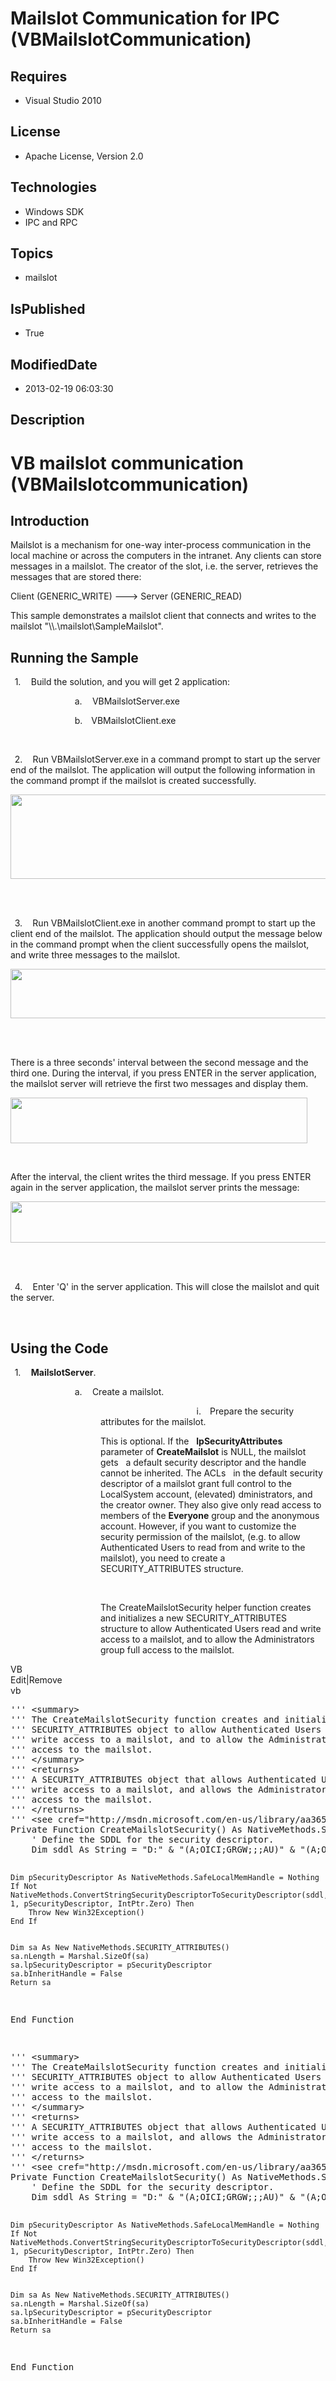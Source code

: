 # Mailslot Communication for IPC (VBMailslotCommunication)
## Requires
* Visual Studio 2010
## License
* Apache License, Version 2.0
## Technologies
* Windows SDK
* IPC and RPC
## Topics
* mailslot
## IsPublished
* True
## ModifiedDate
* 2013-02-19 06:03:30
## Description

<h1><span>VB</span> mailslot <span>communication </span>(<span class="SpellE"><span>VBMailslotcommunication</span></span>)
<span>&nbsp;</span></h1>
<h2>Introduction</h2>
<p class="MsoNormal"><span>Mailslot is a mechanism for one-way inter-process communication in the local</span><span>
</span><span>machine or across the computers in the intranet. Any clients can store messages in a mailslot. The creator of the slot, i.e. the server, retrieves the messages that are stored there:
</span></p>
<p class="MsoNormal"><span>Client (GENERIC_WRITE) ---&gt; Server (GENERIC_READ)
</span></p>
<p class="MsoNormal"><span>This sample demonstrates a mailslot client that connects and writes to the mailslot &quot;\\.\mailslot\SampleMailslot&quot;.
</span><strong><span>&nbsp;</span></strong></p>
<h2>Running the Sample<span> </span></h2>
<p class="MsoListParagraphCxSpFirst" style="text-indent:5.0pt"><span><span>1.<span style="font:7.0pt &quot;Times New Roman&quot;">&nbsp;&nbsp;&nbsp;&nbsp;&nbsp;&nbsp;
</span></span></span><span>Build the solution, and you will get 2 application: </span>
</p>
<p class="MsoListParagraphCxSpMiddle" style="margin-left:72.0pt; text-indent:5.0pt">
<span><span>a.<span style="font:7.0pt &quot;Times New Roman&quot;">&nbsp;&nbsp;&nbsp;&nbsp;&nbsp;&nbsp;
</span></span></span><span>VBMailslotServer.exe </span></p>
<p class="MsoListParagraphCxSpMiddle" style="margin-left:72.0pt; text-indent:5.0pt">
<span><span>b.<span style="font:7.0pt &quot;Times New Roman&quot;">&nbsp;&nbsp;&nbsp;&nbsp;&nbsp;
</span></span></span><span>VBMailslotClient.exe </span></p>
<p class="MsoListParagraphCxSpMiddle" style="margin-left:72.0pt"><span>&nbsp;</span></p>
<p class="MsoListParagraphCxSpMiddle" style="text-indent:5.0pt"><span><span>2.<span style="font:7.0pt &quot;Times New Roman&quot;">&nbsp;&nbsp;&nbsp;&nbsp;&nbsp;&nbsp;
</span></span></span><span>Run VBMailslotServer.exe in a command prompt to start up the server end of the mailslot. The application will output the following information in the command prompt if the mailslot is created successfully.
</span></p>
<p class="MsoListParagraphCxSpMiddle"><span><img src="/site/view/file/61478/1/image.png" alt="" width="560" height="135" align="middle">
</span><span>&nbsp;</span></p>
<p class="MsoListParagraphCxSpMiddle"><span>&nbsp;</span></p>
<p class="MsoListParagraphCxSpMiddle" style="text-indent:5.0pt"><span><span>3.<span style="font:7.0pt &quot;Times New Roman&quot;">&nbsp;&nbsp;&nbsp;&nbsp;&nbsp;&nbsp;
</span></span></span><span>Run VBMailslotClient.exe in another command prompt to start up the client end of the mailslot. The application should output the message below in the command prompt when the client successfully opens the mailslot, and write three
 messages to the mailslot. </span></p>
<p class="MsoListParagraphCxSpMiddle"><span><img src="/site/view/file/61479/1/image.png" alt="" width="555" height="79" align="middle">
</span><span>&nbsp;</span></p>
<p class="MsoListParagraphCxSpMiddle"><span>&nbsp;</span></p>
<p class="MsoListParagraphCxSpMiddle"><span>There is a three seconds' interval between the second message and the third one. During the interval, if you press ENTER in the server application, the mailslot server will retrieve the first two messages and display
 them. </span></p>
<p class="MsoListParagraphCxSpMiddle"><span><img src="/site/view/file/61480/1/image.png" alt="" width="475" height="73" align="middle">
</span><span>&nbsp;</span></p>
<p class="MsoListParagraphCxSpMiddle"><span>&nbsp;</span></p>
<p class="MsoListParagraphCxSpMiddle"><span>After the interval, the client writes the third message. If you press ENTER again in the server application, the mailslot server prints the message:
</span></p>
<p class="MsoListParagraphCxSpMiddle"><span><img src="/site/view/file/61481/1/image.png" alt="" width="507" height="66" align="middle">
</span><span>&nbsp;</span></p>
<p class="MsoListParagraphCxSpMiddle"><span>&nbsp;</span></p>
<p class="MsoListParagraphCxSpMiddle" style="text-indent:5.0pt"><span><span>4.<span style="font:7.0pt &quot;Times New Roman&quot;">&nbsp;&nbsp;&nbsp;&nbsp;&nbsp;&nbsp;
</span></span></span><span>Enter 'Q' in the server application. This will close the mailslot and quit the server.
</span></p>
<p class="MsoListParagraphCxSpLast" style="margin-left:72.0pt"><span>&nbsp;</span></p>
<h2>Using the Code<span> </span></h2>
<p class="MsoListParagraphCxSpFirst" style="text-indent:5.0pt"><span><span>1.<span style="font:7.0pt &quot;Times New Roman&quot;">&nbsp;&nbsp;&nbsp;&nbsp;&nbsp;&nbsp;
</span></span></span><span class="SpellE"><strong><span>MailslotServer</span></strong></span><span>.
</span></p>
<p class="MsoListParagraphCxSpMiddle" style="margin-left:72.0pt; text-indent:5.0pt">
<span><span>a.<span style="font:7.0pt &quot;Times New Roman&quot;">&nbsp;&nbsp;&nbsp;&nbsp;&nbsp;&nbsp;
</span></span></span><span>Create a mailslot. </span></p>
<p class="MsoListParagraphCxSpMiddle" style="margin-left:108.0pt; text-indent:5.0pt">
<span><span><span style="font:7.0pt &quot;Times New Roman&quot;">&nbsp;&nbsp;&nbsp;&nbsp;&nbsp;&nbsp;&nbsp;&nbsp;&nbsp;&nbsp;&nbsp;&nbsp;&nbsp;&nbsp;&nbsp;&nbsp;&nbsp;&nbsp;&nbsp;&nbsp;&nbsp;&nbsp;&nbsp;&nbsp;&nbsp;&nbsp;&nbsp;&nbsp;&nbsp;&nbsp;&nbsp;&nbsp;&nbsp;&nbsp;&nbsp;&nbsp;&nbsp;&nbsp;&nbsp;&nbsp;&nbsp;&nbsp;&nbsp;&nbsp;&nbsp;&nbsp;&nbsp;&nbsp;&nbsp;&nbsp;&nbsp;&nbsp;&nbsp;&nbsp;&nbsp;&nbsp;&nbsp;&nbsp;&nbsp;&nbsp;&nbsp;&nbsp;
</span>i.<span style="font:7.0pt &quot;Times New Roman&quot;">&nbsp;&nbsp;&nbsp;&nbsp;&nbsp;
</span></span></span><span>Prepare the security attributes for the mailslot. </span>
</p>
<p class="MsoListParagraphCxSpMiddle" style="margin-left:108.0pt"><span>This is optional. If the<span>&nbsp;&nbsp;
</span><span class="SpellE"><strong>lpSecurityAttributes</strong></span> parameter of
<span class="SpellE"><strong>CreateMailslot</strong></span> is NULL, the mailslot gets<span>&nbsp;&nbsp;
</span>a default security descriptor and the handle cannot be inherited. The ACLs<span>&nbsp;&nbsp;
</span>in the default security descriptor of a mailslot grant full control to the
<span class="SpellE">LocalSystem</span> account, (elevated) <span class="SpellE">
dministrators</span>, and the creator owner. They also give only read access to members of the
<span class="GramE"><strong>Everyone</strong></span> group and the anonymous account. However, if you want to customize the security permission of the mailslot, (e.g. to allow Authenticated Users to read from and write to the mailslot), you need to create
 a SECURITY_ATTRIBUTES structure. </span></p>
<p class="MsoListParagraphCxSpMiddle" style="margin-left:108.0pt"><span>&nbsp;</span></p>
<p class="MsoListParagraphCxSpLast" style="margin-left:108.0pt"><span>The <span class="SpellE">
CreateMailslotSecurity</span> helper function creates and initializes a new SECURITY_ATTRIBUTES structure to allow Authenticated Users read and write access to a mailslot, and to allow the Administrators group full access to the mailslot.
</span></p>
<div class="scriptcode">
<div class="pluginEditHolder" pluginCommand="mceScriptCode">
<div class="title"><span>VB</span></div>
<div class="pluginLinkHolder"><span class="pluginEditHolderLink">Edit</span>|<span class="pluginRemoveHolderLink">Remove</span></div>
<span class="hidden">vb</span>
<pre class="hidden">''' &lt;summary&gt;
''' The CreateMailslotSecurity function creates and initializes a new 
''' SECURITY_ATTRIBUTES object to allow Authenticated Users read and 
''' write access to a mailslot, and to allow the Administrators group full 
''' access to the mailslot.
''' &lt;/summary&gt;
''' &lt;returns&gt;
''' A SECURITY_ATTRIBUTES object that allows Authenticated Users read and 
''' write access to a mailslot, and allows the Administrators group full 
''' access to the mailslot.
''' &lt;/returns&gt;
''' &lt;see cref=&quot;http://msdn.microsoft.com/en-us/library/aa365600.aspx&quot;/&gt;
Private Function CreateMailslotSecurity() As NativeMethods.SECURITY_ATTRIBUTES
    ' Define the SDDL for the security descriptor.
    Dim sddl As String = &quot;D:&quot; &amp; &quot;(A;OICI;GRGW;;;AU)&quot; &amp; &quot;(A;OICI;GA;;;BA)&quot; ' Allow full control to administrators -  Allow read/write to authenticated users -  Discretionary ACL


    Dim pSecurityDescriptor As NativeMethods.SafeLocalMemHandle = Nothing
    If Not NativeMethods.ConvertStringSecurityDescriptorToSecurityDescriptor(sddl, 1, pSecurityDescriptor, IntPtr.Zero) Then
        Throw New Win32Exception()
    End If


    Dim sa As New NativeMethods.SECURITY_ATTRIBUTES()
    sa.nLength = Marshal.SizeOf(sa)
    sa.lpSecurityDescriptor = pSecurityDescriptor
    sa.bInheritHandle = False
    Return sa
End Function

</pre>
<pre id="codePreview" class="vb">''' &lt;summary&gt;
''' The CreateMailslotSecurity function creates and initializes a new 
''' SECURITY_ATTRIBUTES object to allow Authenticated Users read and 
''' write access to a mailslot, and to allow the Administrators group full 
''' access to the mailslot.
''' &lt;/summary&gt;
''' &lt;returns&gt;
''' A SECURITY_ATTRIBUTES object that allows Authenticated Users read and 
''' write access to a mailslot, and allows the Administrators group full 
''' access to the mailslot.
''' &lt;/returns&gt;
''' &lt;see cref=&quot;http://msdn.microsoft.com/en-us/library/aa365600.aspx&quot;/&gt;
Private Function CreateMailslotSecurity() As NativeMethods.SECURITY_ATTRIBUTES
    ' Define the SDDL for the security descriptor.
    Dim sddl As String = &quot;D:&quot; &amp; &quot;(A;OICI;GRGW;;;AU)&quot; &amp; &quot;(A;OICI;GA;;;BA)&quot; ' Allow full control to administrators -  Allow read/write to authenticated users -  Discretionary ACL


    Dim pSecurityDescriptor As NativeMethods.SafeLocalMemHandle = Nothing
    If Not NativeMethods.ConvertStringSecurityDescriptorToSecurityDescriptor(sddl, 1, pSecurityDescriptor, IntPtr.Zero) Then
        Throw New Win32Exception()
    End If


    Dim sa As New NativeMethods.SECURITY_ATTRIBUTES()
    sa.nLength = Marshal.SizeOf(sa)
    sa.lpSecurityDescriptor = pSecurityDescriptor
    sa.bInheritHandle = False
    Return sa
End Function

</pre>
</div>
</div>
<div class="endscriptcode">&nbsp;</div>
<p class="MsoListParagraphCxSpFirst" style="margin-left:108.0pt"><span>&nbsp;</span></p>
<p class="MsoListParagraphCxSpMiddle" style="margin-left:108.0pt"><span>&nbsp;</span></p>
<p class="MsoListParagraphCxSpLast" style="margin-left:108.0pt; text-indent:5.0pt">
<span><span><span style="font:7.0pt &quot;Times New Roman&quot;">&nbsp;&nbsp;&nbsp;&nbsp;&nbsp;&nbsp;&nbsp;&nbsp;&nbsp;&nbsp;&nbsp;&nbsp;&nbsp;&nbsp;&nbsp;&nbsp;&nbsp;&nbsp;&nbsp;&nbsp;&nbsp;&nbsp;&nbsp;&nbsp;&nbsp;&nbsp;&nbsp;&nbsp;&nbsp;&nbsp;&nbsp;&nbsp;&nbsp;&nbsp;&nbsp;&nbsp;&nbsp;&nbsp;&nbsp;&nbsp;&nbsp;&nbsp;&nbsp;&nbsp;&nbsp;&nbsp;&nbsp;&nbsp;&nbsp;&nbsp;&nbsp;&nbsp;&nbsp;&nbsp;&nbsp;&nbsp;&nbsp;&nbsp;&nbsp;&nbsp;
</span>ii.<span style="font:7.0pt &quot;Times New Roman&quot;">&nbsp;&nbsp;&nbsp;&nbsp;&nbsp;
</span></span></span><span>Create the mailslot. </span></p>
<div class="scriptcode">
<div class="pluginEditHolder" pluginCommand="mceScriptCode">
<div class="title"><span>VB</span></div>
<div class="pluginLinkHolder"><span class="pluginEditHolderLink">Edit</span>|<span class="pluginRemoveHolderLink">Remove</span></div>
<span class="hidden">vb</span>
<pre class="hidden">''' &lt;summary&gt;
''' Creates an instance of a mailslot and returns a handle for subsequent 
''' operations.
''' &lt;/summary&gt;
''' &lt;param name=&quot;mailslotName&quot;&gt;Mailslot name&lt;/param&gt;
''' &lt;param name=&quot;nMaxMessageSize&quot;&gt;
''' The maximum size of a single message
''' &lt;/param&gt;
''' &lt;param name=&quot;lReadTimeout&quot;&gt;
''' The time a read operation can wait for a message.
''' &lt;/param&gt;
''' &lt;param name=&quot;securityAttributes&quot;&gt;Security attributes&lt;/param&gt;
''' &lt;returns&gt;
''' If the function succeeds, the return value is a handle to the server 
''' end of a mailslot instance.
''' &lt;/returns&gt;
&lt;DllImport(&quot;kernel32.dll&quot;, CharSet:=CharSet.Auto, SetLastError:=True)&gt; _
Public Shared Function CreateMailslot(ByVal mailslotName As String, ByVal nMaxMessageSize As UInteger, ByVal lReadTimeout As Integer, ByVal securityAttributes As SECURITY_ATTRIBUTES) As SafeMailslotHandle
End Function

</pre>
<pre id="codePreview" class="vb">''' &lt;summary&gt;
''' Creates an instance of a mailslot and returns a handle for subsequent 
''' operations.
''' &lt;/summary&gt;
''' &lt;param name=&quot;mailslotName&quot;&gt;Mailslot name&lt;/param&gt;
''' &lt;param name=&quot;nMaxMessageSize&quot;&gt;
''' The maximum size of a single message
''' &lt;/param&gt;
''' &lt;param name=&quot;lReadTimeout&quot;&gt;
''' The time a read operation can wait for a message.
''' &lt;/param&gt;
''' &lt;param name=&quot;securityAttributes&quot;&gt;Security attributes&lt;/param&gt;
''' &lt;returns&gt;
''' If the function succeeds, the return value is a handle to the server 
''' end of a mailslot instance.
''' &lt;/returns&gt;
&lt;DllImport(&quot;kernel32.dll&quot;, CharSet:=CharSet.Auto, SetLastError:=True)&gt; _
Public Shared Function CreateMailslot(ByVal mailslotName As String, ByVal nMaxMessageSize As UInteger, ByVal lReadTimeout As Integer, ByVal securityAttributes As SECURITY_ATTRIBUTES) As SafeMailslotHandle
End Function

</pre>
</div>
</div>
<div class="endscriptcode">&nbsp;</div>
<p class="MsoListParagraph" style="margin-left:108.0pt"><span>&nbsp;</span></p>
<div class="scriptcode">
<div class="pluginEditHolder" pluginCommand="mceScriptCode">
<div class="title"><span>VB</span></div>
<div class="pluginLinkHolder"><span class="pluginEditHolderLink">Edit</span>|<span class="pluginRemoveHolderLink">Remove</span></div>
<span class="hidden">vb</span>
<pre class="hidden">' Create the mailslot.
hMailslot = NativeMethods.CreateMailslot(MailslotName, _
                                         0, _
                                         NativeMethods.MAILSLOT_WAIT_FOREVER, _
                                         sa) ' Mailslot security attributes -  Waits forever for a message -  No maximum message size -  The name of the mailslot

</pre>
<pre id="codePreview" class="vb">' Create the mailslot.
hMailslot = NativeMethods.CreateMailslot(MailslotName, _
                                         0, _
                                         NativeMethods.MAILSLOT_WAIT_FOREVER, _
                                         sa) ' Mailslot security attributes -  Waits forever for a message -  No maximum message size -  The name of the mailslot

</pre>
</div>
</div>
<div class="endscriptcode">&nbsp;</div>
<p class="MsoListParagraphCxSpFirst" style="margin-left:108.0pt"><span>&nbsp;</span></p>
<p class="MsoListParagraphCxSpLast" style="margin-left:72.0pt; text-indent:5.0pt">
<span><span>b.<span style="font:7.0pt &quot;Times New Roman&quot;">&nbsp;&nbsp;&nbsp;&nbsp;&nbsp;
</span></span></span><span>Check messages in the mailslot. </span></p>
<div class="scriptcode">
<div class="pluginEditHolder" pluginCommand="mceScriptCode">
<div class="title"><span>VB</span></div>
<div class="pluginLinkHolder"><span class="pluginEditHolderLink">Edit</span>|<span class="pluginRemoveHolderLink">Remove</span></div>
<span class="hidden">vb</span>
<pre class="hidden">''' &lt;summary&gt;
''' Retrieves information about the specified mailslot.
''' &lt;/summary&gt;
''' &lt;param name=&quot;hMailslot&quot;&gt;A handle to a mailslot&lt;/param&gt;
''' &lt;param name=&quot;lpMaxMessageSize&quot;&gt;
''' The maximum message size, in bytes, allowed for this mailslot.
''' &lt;/param&gt;
''' &lt;param name=&quot;lpNextSize&quot;&gt;
''' The size of the next message in bytes.
''' &lt;/param&gt;
''' &lt;param name=&quot;lpMessageCount&quot;&gt;
''' The total number of messages waiting to be read.
''' &lt;/param&gt;
''' &lt;param name=&quot;lpReadTimeout&quot;&gt;
''' The amount of time, in milliseconds, a read operation can wait for a 
''' message to be written to the mailslot before a time-out occurs. 
''' &lt;/param&gt;
''' &lt;returns&gt;&lt;/returns&gt;
&lt;DllImport(&quot;kernel32.dll&quot;, CharSet:=CharSet.Auto, SetLastError:=True)&gt; _
Public Shared Function GetMailslotInfo(ByVal hMailslot As SafeMailslotHandle, ByVal lpMaxMessageSize As IntPtr, &lt;System.Runtime.InteropServices.Out()&gt; ByRef lpNextSize As Integer, &lt;System.Runtime.InteropServices.Out()&gt; ByRef lpMessageCount As Integer, ByVal lpReadTimeout As IntPtr) As &lt;MarshalAs(UnmanagedType.Bool)&gt; Boolean
End Function




''' &lt;summary&gt;
''' Reads data from the specified file or input/output (I/O) device.
''' &lt;/summary&gt;
''' &lt;param name=&quot;handle&quot;&gt;
''' A handle to the device (for example, a file, file stream, physical 
''' disk, volume, console buffer, tape drive, socket, communications 
''' resource, mailslot, or pipe).
''' &lt;/param&gt;
''' &lt;param name=&quot;bytes&quot;&gt;
''' A buffer that receives the data read from a file or device.
''' &lt;/param&gt;
''' &lt;param name=&quot;numBytesToRead&quot;&gt;
''' The maximum number of bytes to be read.
''' &lt;/param&gt;
''' &lt;param name=&quot;numBytesRead&quot;&gt;
''' The number of bytes read when using a synchronous IO.
''' &lt;/param&gt;
''' &lt;param name=&quot;overlapped&quot;&gt;
''' A pointer to an OVERLAPPED structure if the file was opened with 
''' FILE_FLAG_OVERLAPPED.
''' &lt;/param&gt; 
''' &lt;returns&gt;
''' If the function succeeds, the return value is true. If the function 
''' fails, or is completing asynchronously, the return value is false.
''' &lt;/returns&gt;
&lt;DllImport(&quot;kernel32.dll&quot;, CharSet:=CharSet.Auto, SetLastError:=True)&gt; _
Public Shared Function ReadFile(ByVal handle As SafeMailslotHandle, ByVal bytes() As Byte, ByVal numBytesToRead As Integer, &lt;System.Runtime.InteropServices.Out()&gt; ByRef numBytesRead As Integer, ByVal overlapped As IntPtr) As &lt;MarshalAs(UnmanagedType.Bool)&gt; Boolean
End Function

</pre>
<pre id="codePreview" class="vb">''' &lt;summary&gt;
''' Retrieves information about the specified mailslot.
''' &lt;/summary&gt;
''' &lt;param name=&quot;hMailslot&quot;&gt;A handle to a mailslot&lt;/param&gt;
''' &lt;param name=&quot;lpMaxMessageSize&quot;&gt;
''' The maximum message size, in bytes, allowed for this mailslot.
''' &lt;/param&gt;
''' &lt;param name=&quot;lpNextSize&quot;&gt;
''' The size of the next message in bytes.
''' &lt;/param&gt;
''' &lt;param name=&quot;lpMessageCount&quot;&gt;
''' The total number of messages waiting to be read.
''' &lt;/param&gt;
''' &lt;param name=&quot;lpReadTimeout&quot;&gt;
''' The amount of time, in milliseconds, a read operation can wait for a 
''' message to be written to the mailslot before a time-out occurs. 
''' &lt;/param&gt;
''' &lt;returns&gt;&lt;/returns&gt;
&lt;DllImport(&quot;kernel32.dll&quot;, CharSet:=CharSet.Auto, SetLastError:=True)&gt; _
Public Shared Function GetMailslotInfo(ByVal hMailslot As SafeMailslotHandle, ByVal lpMaxMessageSize As IntPtr, &lt;System.Runtime.InteropServices.Out()&gt; ByRef lpNextSize As Integer, &lt;System.Runtime.InteropServices.Out()&gt; ByRef lpMessageCount As Integer, ByVal lpReadTimeout As IntPtr) As &lt;MarshalAs(UnmanagedType.Bool)&gt; Boolean
End Function




''' &lt;summary&gt;
''' Reads data from the specified file or input/output (I/O) device.
''' &lt;/summary&gt;
''' &lt;param name=&quot;handle&quot;&gt;
''' A handle to the device (for example, a file, file stream, physical 
''' disk, volume, console buffer, tape drive, socket, communications 
''' resource, mailslot, or pipe).
''' &lt;/param&gt;
''' &lt;param name=&quot;bytes&quot;&gt;
''' A buffer that receives the data read from a file or device.
''' &lt;/param&gt;
''' &lt;param name=&quot;numBytesToRead&quot;&gt;
''' The maximum number of bytes to be read.
''' &lt;/param&gt;
''' &lt;param name=&quot;numBytesRead&quot;&gt;
''' The number of bytes read when using a synchronous IO.
''' &lt;/param&gt;
''' &lt;param name=&quot;overlapped&quot;&gt;
''' A pointer to an OVERLAPPED structure if the file was opened with 
''' FILE_FLAG_OVERLAPPED.
''' &lt;/param&gt; 
''' &lt;returns&gt;
''' If the function succeeds, the return value is true. If the function 
''' fails, or is completing asynchronously, the return value is false.
''' &lt;/returns&gt;
&lt;DllImport(&quot;kernel32.dll&quot;, CharSet:=CharSet.Auto, SetLastError:=True)&gt; _
Public Shared Function ReadFile(ByVal handle As SafeMailslotHandle, ByVal bytes() As Byte, ByVal numBytesToRead As Integer, &lt;System.Runtime.InteropServices.Out()&gt; ByRef numBytesRead As Integer, ByVal overlapped As IntPtr) As &lt;MarshalAs(UnmanagedType.Bool)&gt; Boolean
End Function

</pre>
</div>
</div>
<div class="endscriptcode">&nbsp;</div>
<p class="MsoListParagraph" style="margin-left:72.0pt"><span>&nbsp;</span></p>
<div class="scriptcode">
<div class="pluginEditHolder" pluginCommand="mceScriptCode">
<div class="title"><span>VB</span></div>
<div class="pluginLinkHolder"><span class="pluginEditHolderLink">Edit</span>|<span class="pluginRemoveHolderLink">Remove</span></div>
<span class="hidden">vb</span>
<pre class="hidden">''' &lt;summary&gt;
''' Read the messages from a mailslot by using the mailslot handle in a call 
''' to the ReadFile function. 
''' &lt;/summary&gt;
''' &lt;param name=&quot;hMailslot&quot;&gt;The handle of the mailslot&lt;/param&gt;
''' &lt;returns&gt; 
''' If the function succeeds, the return value is true.
''' &lt;/returns&gt;
Private Function ReadMailslot(ByVal hMailslot As NativeMethods.SafeMailslotHandle) As Boolean
    Dim cbMessageBytes As Integer = 0 ' Size of the message in bytes
    Dim cbBytesRead As Integer = 0 ' Number of bytes read from the mailslot
    Dim cMessages As Integer = 0 ' Number of messages in the slot
    Dim nMessageId As Integer = 0 ' Message ID


    Dim succeeded As Boolean = False


    ' Check for the number of messages in the mailslot.
    succeeded = NativeMethods.GetMailslotInfo(hMailslot, IntPtr.Zero, cbMessageBytes, cMessages, IntPtr.Zero) ' No read time-out -  Number of messages -  Size of next message -  No maximum message size -  Handle of the mailslot
    If Not succeeded Then
        Console.WriteLine(&quot;GetMailslotInfo failed w/err 0x{0:X}&quot;, Marshal.GetLastWin32Error())
        Return succeeded
    End If


    If cbMessageBytes = NativeMethods.MAILSLOT_NO_MESSAGE Then
        ' There are no new messages in the mailslot at present
        Console.WriteLine(&quot;No new messages.&quot;)
        Return succeeded
    End If


    ' Retrieve the messages one by one from the mailslot.
    Do While cMessages &lt;&gt; 0
        nMessageId &#43;= 1


        ' Declare a byte array to fetch the data
        Dim bBuffer(cbMessageBytes - 1) As Byte
        succeeded = NativeMethods.ReadFile(hMailslot, bBuffer, cbMessageBytes, cbBytesRead, IntPtr.Zero) ' Not overlapped I/O -  Number of bytes read from mailslot -  Size of buffer in bytes -  Buffer to receive data -  Handle of mailslot
        If Not succeeded Then
            Console.WriteLine(&quot;ReadFile failed w/err 0x{0:X}&quot;, Marshal.GetLastWin32Error())
            Exit Do
        End If


        ' Display the message. 
        Console.WriteLine(&quot;Message #{0}: {1}&quot;, nMessageId, Encoding.Unicode.GetString(bBuffer))


        ' Get the current number of un-read messages in the slot. The number
        ' may not equal the initial message number because new messages may 
        ' arrive while we are reading the items in the slot.
        succeeded = NativeMethods.GetMailslotInfo(hMailslot, IntPtr.Zero, cbMessageBytes, cMessages, IntPtr.Zero) ' No read time-out -  Number of messages -  Size of next message -  No maximum message size -  Handle of the mailslot
        If Not succeeded Then
            Console.WriteLine(&quot;GetMailslotInfo failed w/err 0x{0:X}&quot;, Marshal.GetLastWin32Error())
            Exit Do
        End If
    Loop


    Return succeeded
End Function

</pre>
<pre id="codePreview" class="vb">''' &lt;summary&gt;
''' Read the messages from a mailslot by using the mailslot handle in a call 
''' to the ReadFile function. 
''' &lt;/summary&gt;
''' &lt;param name=&quot;hMailslot&quot;&gt;The handle of the mailslot&lt;/param&gt;
''' &lt;returns&gt; 
''' If the function succeeds, the return value is true.
''' &lt;/returns&gt;
Private Function ReadMailslot(ByVal hMailslot As NativeMethods.SafeMailslotHandle) As Boolean
    Dim cbMessageBytes As Integer = 0 ' Size of the message in bytes
    Dim cbBytesRead As Integer = 0 ' Number of bytes read from the mailslot
    Dim cMessages As Integer = 0 ' Number of messages in the slot
    Dim nMessageId As Integer = 0 ' Message ID


    Dim succeeded As Boolean = False


    ' Check for the number of messages in the mailslot.
    succeeded = NativeMethods.GetMailslotInfo(hMailslot, IntPtr.Zero, cbMessageBytes, cMessages, IntPtr.Zero) ' No read time-out -  Number of messages -  Size of next message -  No maximum message size -  Handle of the mailslot
    If Not succeeded Then
        Console.WriteLine(&quot;GetMailslotInfo failed w/err 0x{0:X}&quot;, Marshal.GetLastWin32Error())
        Return succeeded
    End If


    If cbMessageBytes = NativeMethods.MAILSLOT_NO_MESSAGE Then
        ' There are no new messages in the mailslot at present
        Console.WriteLine(&quot;No new messages.&quot;)
        Return succeeded
    End If


    ' Retrieve the messages one by one from the mailslot.
    Do While cMessages &lt;&gt; 0
        nMessageId &#43;= 1


        ' Declare a byte array to fetch the data
        Dim bBuffer(cbMessageBytes - 1) As Byte
        succeeded = NativeMethods.ReadFile(hMailslot, bBuffer, cbMessageBytes, cbBytesRead, IntPtr.Zero) ' Not overlapped I/O -  Number of bytes read from mailslot -  Size of buffer in bytes -  Buffer to receive data -  Handle of mailslot
        If Not succeeded Then
            Console.WriteLine(&quot;ReadFile failed w/err 0x{0:X}&quot;, Marshal.GetLastWin32Error())
            Exit Do
        End If


        ' Display the message. 
        Console.WriteLine(&quot;Message #{0}: {1}&quot;, nMessageId, Encoding.Unicode.GetString(bBuffer))


        ' Get the current number of un-read messages in the slot. The number
        ' may not equal the initial message number because new messages may 
        ' arrive while we are reading the items in the slot.
        succeeded = NativeMethods.GetMailslotInfo(hMailslot, IntPtr.Zero, cbMessageBytes, cMessages, IntPtr.Zero) ' No read time-out -  Number of messages -  Size of next message -  No maximum message size -  Handle of the mailslot
        If Not succeeded Then
            Console.WriteLine(&quot;GetMailslotInfo failed w/err 0x{0:X}&quot;, Marshal.GetLastWin32Error())
            Exit Do
        End If
    Loop


    Return succeeded
End Function

</pre>
</div>
</div>
<div class="endscriptcode">&nbsp;</div>
<p class="MsoListParagraphCxSpFirst" style="margin-left:72.0pt"><span>&nbsp;</span></p>
<p class="MsoListParagraphCxSpLast" style="margin-left:72.0pt; text-indent:5.0pt">
<span><span>c.<span style="font:7.0pt &quot;Times New Roman&quot;">&nbsp;&nbsp;&nbsp;&nbsp;&nbsp;&nbsp;
</span></span></span><span>Close the handle of the mailslot instance. </span></p>
<div class="scriptcode">
<div class="pluginEditHolder" pluginCommand="mceScriptCode">
<div class="title"><span>VB</span></div>
<div class="pluginLinkHolder"><span class="pluginEditHolderLink">Edit</span>|<span class="pluginRemoveHolderLink">Remove</span></div>
<span class="hidden">vb</span>
<pre class="hidden">If hMailslot IsNot Nothing Then
    hMailslot.Close()
    hMailslot = Nothing
End If

</pre>
<pre id="codePreview" class="vb">If hMailslot IsNot Nothing Then
    hMailslot.Close()
    hMailslot = Nothing
End If

</pre>
</div>
</div>
<div class="endscriptcode">&nbsp;</div>
<p class="MsoListParagraphCxSpFirst" style="margin-left:72.0pt"><span>&nbsp;</span></p>
<p class="MsoListParagraphCxSpMiddle" style="margin-left:72.0pt">&nbsp;</p>
<p class="MsoListParagraphCxSpMiddle" style="text-indent:5.0pt"><strong><span><span>2.<span style="font:7.0pt &quot;Times New Roman&quot;">&nbsp;&nbsp;&nbsp;&nbsp;&nbsp;&nbsp;
</span></span></span></strong><span class="SpellE"><strong><span>MailslotClient</span></strong></span><strong><span>
</span></strong></p>
<p class="MsoListParagraphCxSpLast" style="margin-left:72.0pt; text-indent:5.0pt">
<span><span>a.<span style="font:7.0pt &quot;Times New Roman&quot;">&nbsp;&nbsp;&nbsp;&nbsp;&nbsp;&nbsp;
</span></span></span><span>Open the mailslot. </span></p>
<div class="scriptcode">
<div class="pluginEditHolder" pluginCommand="mceScriptCode">
<div class="title"><span>VB</span></div>
<div class="pluginLinkHolder"><span class="pluginEditHolderLink">Edit</span>|<span class="pluginRemoveHolderLink">Remove</span></div>
<span class="hidden">vb</span>
<pre class="hidden">' Try to open the mailslot with the write access.
hMailslot = NativeMethods.CreateFile(MailslotName, _
                                     NativeMethods.FileDesiredAccess.GENERIC_WRITE, _
                                     NativeMethods.FileShareMode.FILE_SHARE_READ, _
                                     IntPtr.Zero, _
                                     NativeMethods.FileCreationDisposition.OPEN_EXISTING, _
                                     0, _
                                     IntPtr.Zero) ' No template file -  No other attributes set -  Opens existing mailslot -  Default security attributes -  Share mode -  Write access -  The name of the mailslot
If hMailslot.IsInvalid Then
    Throw New Win32Exception()
End If

</pre>
<pre id="codePreview" class="vb">' Try to open the mailslot with the write access.
hMailslot = NativeMethods.CreateFile(MailslotName, _
                                     NativeMethods.FileDesiredAccess.GENERIC_WRITE, _
                                     NativeMethods.FileShareMode.FILE_SHARE_READ, _
                                     IntPtr.Zero, _
                                     NativeMethods.FileCreationDisposition.OPEN_EXISTING, _
                                     0, _
                                     IntPtr.Zero) ' No template file -  No other attributes set -  Opens existing mailslot -  Default security attributes -  Share mode -  Write access -  The name of the mailslot
If hMailslot.IsInvalid Then
    Throw New Win32Exception()
End If

</pre>
</div>
</div>
<div class="endscriptcode">&nbsp;</div>
<p class="MsoListParagraphCxSpFirst" style="margin-left:72.0pt">&nbsp;</p>
<p class="MsoListParagraphCxSpMiddle" style="margin-left:72.0pt">&nbsp;</p>
<p class="MsoListParagraphCxSpLast" style="margin-left:72.0pt; text-indent:5.0pt">
<span><span>b.<span style="font:7.0pt &quot;Times New Roman&quot;">&nbsp;&nbsp;&nbsp;&nbsp;&nbsp;
</span></span></span><span>Write messages to the mailslot. </span></p>
<div class="scriptcode">
<div class="pluginEditHolder" pluginCommand="mceScriptCode">
<div class="title"><span>VB</span></div>
<div class="pluginLinkHolder"><span class="pluginEditHolderLink">Edit</span>|<span class="pluginRemoveHolderLink">Remove</span></div>
<span class="hidden">vb</span>
<pre class="hidden">''' &lt;summary&gt;
''' Write a message to the specified mailslot
''' &lt;/summary&gt;
''' &lt;param name=&quot;hMailslot&quot;&gt;Handle to the mailslot&lt;/param&gt;
''' &lt;param name=&quot;lpszMessage&quot;&gt;The message to be written to the slot&lt;/param&gt;
Private Sub WriteMailslot(ByVal hMailslot As NativeMethods.SafeMailslotHandle, _
                          ByVal message As String)
    Dim cbMessageBytes As Integer = 0 ' Message size in bytes
    Dim cbBytesWritten As Integer = 0 ' Number of bytes written to the slot


    Dim bMessage() As Byte = Encoding.Unicode.GetBytes(message)
    cbMessageBytes = bMessage.Length


    Dim succeeded As Boolean = NativeMethods.WriteFile(hMailslot, _
                                                       bMessage, _
                                                       cbMessageBytes, _
                                                       cbBytesWritten, _
                                                       IntPtr.Zero) ' Not overlapped -  Number of bytes written -  Number of bytes to write -  Message to be written -  Handle to the mailslot
    If (Not succeeded) OrElse cbMessageBytes &lt;&gt; cbBytesWritten Then
        Console.WriteLine(&quot;WriteFile failed w/err 0x{0:X}&quot;, Marshal.GetLastWin32Error())
    Else
        Console.WriteLine(&quot;The message &quot;&quot;{0}&quot;&quot; is written to the slot&quot;, message)
    End If
End Sub

</pre>
<pre id="codePreview" class="vb">''' &lt;summary&gt;
''' Write a message to the specified mailslot
''' &lt;/summary&gt;
''' &lt;param name=&quot;hMailslot&quot;&gt;Handle to the mailslot&lt;/param&gt;
''' &lt;param name=&quot;lpszMessage&quot;&gt;The message to be written to the slot&lt;/param&gt;
Private Sub WriteMailslot(ByVal hMailslot As NativeMethods.SafeMailslotHandle, _
                          ByVal message As String)
    Dim cbMessageBytes As Integer = 0 ' Message size in bytes
    Dim cbBytesWritten As Integer = 0 ' Number of bytes written to the slot


    Dim bMessage() As Byte = Encoding.Unicode.GetBytes(message)
    cbMessageBytes = bMessage.Length


    Dim succeeded As Boolean = NativeMethods.WriteFile(hMailslot, _
                                                       bMessage, _
                                                       cbMessageBytes, _
                                                       cbBytesWritten, _
                                                       IntPtr.Zero) ' Not overlapped -  Number of bytes written -  Number of bytes to write -  Message to be written -  Handle to the mailslot
    If (Not succeeded) OrElse cbMessageBytes &lt;&gt; cbBytesWritten Then
        Console.WriteLine(&quot;WriteFile failed w/err 0x{0:X}&quot;, Marshal.GetLastWin32Error())
    Else
        Console.WriteLine(&quot;The message &quot;&quot;{0}&quot;&quot; is written to the slot&quot;, message)
    End If
End Sub

</pre>
</div>
</div>
<div class="endscriptcode">&nbsp;</div>
<p class="MsoListParagraphCxSpFirst" style="margin-left:72.0pt">&nbsp;</p>
<p class="MsoListParagraphCxSpMiddle" style="margin-left:72.0pt">&nbsp;</p>
<p class="MsoListParagraphCxSpLast" style="margin-left:72.0pt; text-indent:5.0pt">
<span><span>c.<span style="font:7.0pt &quot;Times New Roman&quot;">&nbsp;&nbsp;&nbsp;&nbsp;&nbsp;&nbsp;
</span></span></span><span>Close the slot. </span></p>
<div class="scriptcode">
<div class="pluginEditHolder" pluginCommand="mceScriptCode">
<div class="title"><span>VB</span></div>
<div class="pluginLinkHolder"><span class="pluginEditHolderLink">Edit</span>|<span class="pluginRemoveHolderLink">Remove</span></div>
<span class="hidden">vb</span>
<pre class="hidden">If hMailslot IsNot Nothing Then
    hMailslot.Close()
    hMailslot = Nothing
End If

</pre>
<pre id="codePreview" class="vb">If hMailslot IsNot Nothing Then
    hMailslot.Close()
    hMailslot = Nothing
End If

</pre>
</div>
</div>
<div class="endscriptcode">&nbsp;</div>
<p class="MsoListParagraph" style="margin-left:72.0pt">&nbsp;</p>
<h2>More Information<span> </span></h2>
<p class="MsoNormal"><span><a href="http://msdn.microsoft.com/en-us/library/aa365785.aspx">Using
<span class="SpellE">Mailslots</span> / Reading from a Mailslot</a> </span></p>
<hr>
<div><a href="http://go.microsoft.com/?linkid=9759640" style="margin-top:3px"><img src="http://bit.ly/onecodelogo" alt="">
</a></div>
